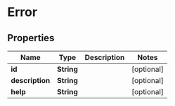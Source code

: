 

# Error


## Properties

| Name | Type | Description | Notes |
|------------ | ------------- | ------------- | -------------|
|**id** | **String** |  |  [optional] |
|**description** | **String** |  |  [optional] |
|**help** | **String** |  |  [optional] |



